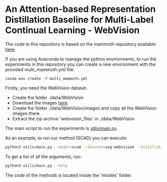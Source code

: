 # An Attention-based Representation Distillation Baseline for Multi-Label Continual Learning - WebVision

The code in this repository is based on the mammoth repository available [here](https://github.com/aimagelab/mammoth).

If you are using Anaconda to manage the python environments, to run the experiments in this repository you can create a new environment with the provided multi_mammoth.yml file:
```
conda env create -f multi_mammoth.yml
```

Firstly, you need the WebVision dataset.
* Create the folder ./data/WebVision
* Download the images [here](https://data.vision.ee.ethz.ch/cvl/webvision/flickr_resized_256.tar).
* Create the folder ./data/WebVision/images and copy all the WebVision images there.
* Extract the zip archive 'webvision_files' in ./data/WebVision

The main script to run the experiments is [utils/main.py](utils/main.py).

As an example, to run our method (SCAD) you can execute:
```bash
python3 utils/main.py --model=scad --dataset=seq-webvision --distillation_layers=block_outputs --batch_size=16 --ignore_other_metrics=1 --optimizer=sgd --lr=0.03 --clip_grad=1.0 --n_epochs=1 --buffer_size=2000 --der_alpha=0.3 --der_beta=0.9 --lambda_fp=1.0 --adapter_type=attention_probe_cls_norm --adapter_optimizer=sgd --adapter_lr=0.03 --adapter_layers=1,4,7,10 --use_conditioning=0 --lambda_fp_replay=0.1 --lambda_diverse_loss=0.1 --nowand=1
```
To get a list of all the arguments, run:
```bash
python3 utils/main.py --help
```

The code of the methods is located inside the 'models' folder.
